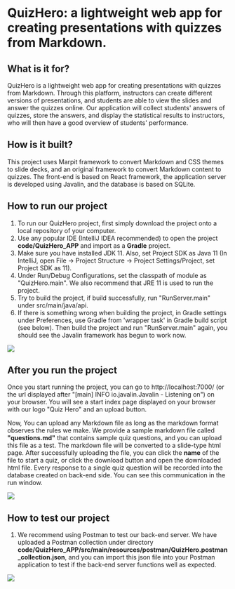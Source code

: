 # QuizHero: a lightweight web app for creating presentations with quizzes from Markdown.

## What is it for?

QuizHero is a lightweight web app for creating presentations with quizzes from Markdown. Through this platform, instructors can create different versions of presentations, and students are able to view the slides and answer the quizzes online. Our application will collect students' answers of quizzes, store the answers, and display the statistical results to instructors, who will then have a good overview of students' performance.

## How is it built?

This project uses Marpit framework to convert Markdown and CSS themes to slide decks, and an original framework to convert Markdown content to quizzes. The front-end is based on React framework, the application server is developed using Javalin, and the database is based on SQLite.

## How to run our project

1. To run our QuizHero project, first simply download the project onto a local repository of your computer.
2. Use any popular IDE (IntelliJ IDEA recommended) to open the project **code/QuizHero_APP** and import as a **Gradle** project.
3. Make sure you have installed JDK 11. Also, set Project SDK as Java 11 (In IntelliJ, open File -> Project Structure -> Project Settings/Project, set Project SDK as 11). 
4. Under Run/Debug Configurations, set the classpath of module as "QuizHero.main". We also recommend that JRE 11 is used to run the project.
5. Try to build the project, if build successfully, run "RunServer.main" under src/main/java/api. 
6. If there is something wrong when building the project, in Gradle settings under Preferences, use Gradle from 'wrapper task' in Gradle build script (see below). Then build the project and run "RunServer.main" again, you should see the Javalin framework has begun to work now.

![](https://github.com/jhu-oose/2020-spring-group-QuizHero/blob/master/docs/configuration.jpg)

## After you run the project

Once you start running the project, you can go to http://localhost:7000/ (or the url displayed after "[main] INFO io.javalin.Javalin - Listening on") on your browser. You will see a start index page displayed on your browser with our logo "Quiz Hero" and an upload button.

Now, You can upload any Markdown file as long as the markdown format observes the rules we make. We provide a sample markdown file called **"questions.md"** that contains sample quiz questions, and you can upload this file as a test. The markdown file will be converted to a slide-type html page. After successfully uploading the file, you can click the **name** of the file to start a quiz, or click the download button and open the downloaded html file. Every response to a single quiz question will be recorded into the database created on back-end side. You can see this communication in the run window.

![](https://github.com/jhu-oose/2020-spring-group-QuizHero/blob/master/docs/UploadPage.png)

## How to test our project

1. We recommend using Postman to test our back-end server. We have uploaded a Postman collection under directory **code/QuizHero_APP/src/main/resources/postman/QuizHero.postman_collection.json**, and you can import this json file into your Postman application to test if the back-end server functions well as expected.

![](https://github.com/jhu-oose/2020-spring-group-QuizHero/blob/master/docs/PostmanTest.jpg)
